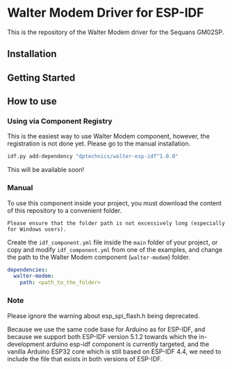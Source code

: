 # Walter Modem Driver for ESP-IDF

This is the repository of the Walter Modem driver for the Sequans GM02SP.

## Installation

## Getting Started

## How to use

### Using via Component Registry

This is the easiest way to use Walter Modem component, however, the registration is not done yet. Please go to the manual installation.

```bash
idf.py add-dependency "dptechnics/walter-esp-idf^1.0.0" 
```

This will be available soon!

### Manual

To use this component inside your project, you must download the content of this repository to a convenient folder.

    Please ensure that the folder path is not excessively long (especially for Windows users).

Create the `idf_component.yml` file inside the `main` folder of your project,
or copy and modify `idf_component.yml` from one of the examples,
and change the path to the Walter Modem component (`walter-modem`) folder.

```yml
dependencies:
  walter-modem:
    path: <path_to_the_folder>
```

### Note

Please ignore the warning about esp_spi_flash.h being deprecated.

Because we use the same code base for Arduino as for ESP-IDF,
and because we support both ESP-IDF version 5.1.2 towards which the in-development
arduino esp-idf component is currently targeted, and the vanilla
Arduino ESP32 core which is still based on ESP-IDF 4.4,
we need to include the file that exists in both versions of ESP-IDF.
